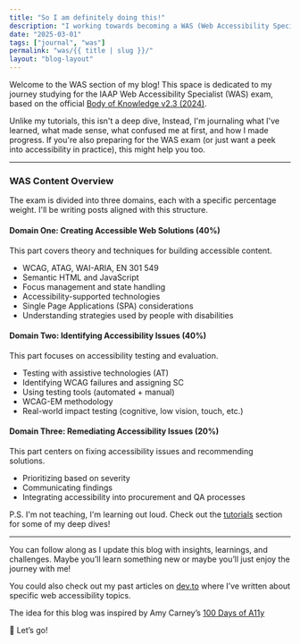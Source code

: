 ```yaml
---
title: "So I am definitely doing this!"
description: "I working towards becoming a WAS (Web Accessibility Specialist)"
date: "2025-03-01"
tags: ["journal", "was"]
permalink: "was/{{ title | slug }}/"
layout: "blog-layout"
---
```


<div class="blog">
  <p>Welcome to the WAS section of my blog! This space is dedicated to my journey studying for the IAAP Web
    Accessibility Specialist (WAS) exam, based on the official <a
      href="https://www.accessibilityassociation.org/sfsites/c/resource/WASBoK_PDF" target="_blank"
      rel="noopener noreferrer">Body of Knowledge v2.3 (2024)</a>.</p>
  <p>Unlike my tutorials, this isn't a deep dive, Instead, I'm journaling what I've learned, what made sense,
    what confused me at first, and how I made progress. If you're also preparing for the WAS exam (or just want a peek
    into accessibility in practice), this might help you too.</p>
  <hr />

  <h3>WAS Content Overview</h3>
  <p>The exam is divided into three domains, each with a specific percentage weight. I'll be writing posts aligned with
    this structure.</p>
  <h4>Domain One: Creating Accessible Web Solutions (40%)</h4>
  <p>This part covers theory and techniques for building accessible content.</p>
  <ul>
    <li>WCAG, ATAG, WAI-ARIA, EN 301 549</li>
    <li>Semantic HTML and JavaScript</li>
    <li>Focus management and state handling</li>
    <li>Accessibility-supported technologies</li>
    <li>Single Page Applications (SPA) considerations</li>
    <li>Understanding strategies used by people with disabilities</li>
  </ul>
  <h4>Domain Two: Identifying Accessibility Issues (40%)</h4>
  <p>This part focuses on accessibility testing and evaluation.</p>
  <ul>
    <li>Testing with assistive technologies (AT)</li>
    <li>Identifying WCAG failures and assigning SC</li>
    <li>Using testing tools (automated + manual)</li>
    <li>WCAG-EM methodology</li>
    <li>Real-world impact testing (cognitive, low vision, touch, etc.)</li>
  </ul>
  <h4>Domain Three: Remediating Accessibility Issues (20%)</h4>
  <p>This part centers on fixing accessibility issues and recommending solutions.</p>
  <ul>
    <li>Prioritizing based on severity</li>
    <li>Communicating findings</li>
    <li>Integrating accessibility into procurement and QA processes</li>
  </ul>
  <p class="note-no-prefix">P.S. I'm not teaching, I'm learning out loud. Check out the <a
      href="/tutorial">tutorials</a> section for some of my deep dives!</p>
  <hr />
  <p>You can follow along as I update this blog with insights, learnings, and challenges. Maybe you’ll learn something
    new or maybe you’ll just enjoy the journey with me!</p>
  <p>You could also check out my past articles on <a href="https://dev.to/ilizette" target="_blank"
      rel="noopener noreferrer">dev.to</a> where I’ve written about specific web accessibility
    topics.</p>
  <p>The idea for this blog was inspired by Amy Carney’s <a href="https://100daysofa11y.com/" target="_blank"
      rel="noopener noreferrer">100 Days of A11y</a></p>
  <p><span aria-hidden="true">🚀</span> Let’s go!</p>
</div>
